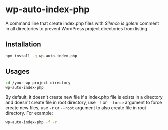 # wp-auto-index-php
A command line that create index.php files with *Silence is golen!* comment in all directories to prevent WordPress project directories from listing.

## Installation

```bash
npm install -g wp-auto-index-php
```

## Usages

```bash
cd /your-wp-project-directory
wp-auto-index-php
```

By default, it doesn't create new file if a index.php file is exists in a directory and doesn't create file in root directory, use `-f` or `--force` argument to force create new files, use `-r` or `--root` argument to also create file in root directory. For example:

```bash
wp-auto-index-php -f -r
```